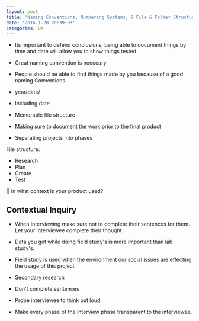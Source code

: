 ```yaml
---
layout: post
title: 'Naming Conventions, Numbering Systems, & File & Folder Structures'
date: '2016-1-20 20:39:03'
categories: UX
---
```




- Its important to defend conclusions, being able to document things by time and date will allow you to show things tested.

- Great naming convention is necceary

- People should be able to find things made by you because of a good naming Conventions

- year/date/
- Including date
- Memorable file structure
- Making sure to document the work prior to the final product
- Separating projects into phases

File structure:

- Research
- Plan
- Create
- Test

|| In what context is your product used?

## Contextual Inquiry

- When interviewing make sure not to complete their sentences for them. Let your interviewee complete their thought.

- Data you get while doing field study's is more important than lab study's.

- Field study is used when the environment  our social issues are effecting the usage of this project

- Secondary research

- Don't complete sentences

- Probe interviewee to think out loud.

- Make every phase of the interview phase transparent to the interviewee.
